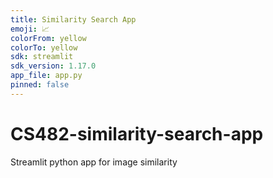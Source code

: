 ```yaml
---
title: Similarity Search App
emoji: 📈
colorFrom: yellow
colorTo: yellow
sdk: streamlit
sdk_version: 1.17.0
app_file: app.py
pinned: false
---
```


# CS482-similarity-search-app
Streamlit python app for image similarity
